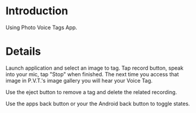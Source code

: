 # Introduction #

Using Photo Voice Tags App.


# Details #

Launch application and select an image to tag. Tap record button, speak into your mic, tap "Stop" when finished. The next time you access that image in P.V.T.'s image gallery you will hear your Voice Tag.

Use the eject button to remove a tag and delete the related recording.

Use the apps back button or your the Android back button to toggle states.
